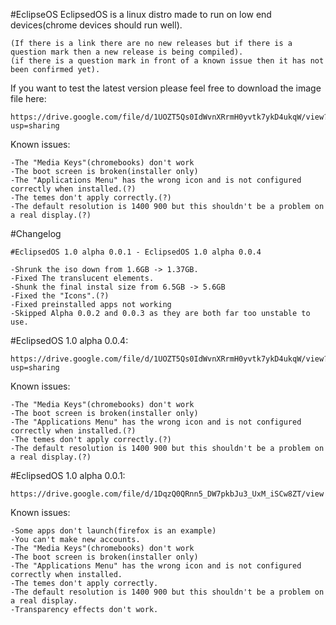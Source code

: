#EclipseOS
EclipsedOS is a linux distro made to run on low end devices(chrome devices should run well).

    (If there is a link there are no new releases but if there is a question mark then a new release is being compiled).
    (if there is a question mark in front of a known issue then it has not been confirmed yet).

If you want to test the latest version please feel free to download the image file here:
    
    https://drive.google.com/file/d/1UOZT5Qs0IdWvnXRrmH0yvtk7ykD4ukqW/view?usp=sharing

Known issues:
  
    -The "Media Keys"(chromebooks) don't work
    -The boot screen is broken(installer only)
    -The "Applications Menu" has the wrong icon and is not configured correctly when installed.(?)
    -The temes don't apply correctly.(?)
    -The default resolution is 1400 900 but this shouldn't be a problem on a real display.(?)

#Changelog
    
    #EclipsedOS 1.0 alpha 0.0.1 - EclipsedOS 1.0 alpha 0.0.4
    
    -Shrunk the iso down from 1.6GB -> 1.37GB.
    -Fixed The translucent elements.
    -Shunk the final instal size from 6.5GB -> 5.6GB
    -Fixed the "Icons".(?)
    -Fixed preinstalled apps not working
    -Skipped Alpha 0.0.2 and 0.0.3 as they are both far too unstable to use.

#EclipsedOS 1.0 alpha 0.0.4:
    
    https://drive.google.com/file/d/1UOZT5Qs0IdWvnXRrmH0yvtk7ykD4ukqW/view?usp=sharing

Known issues:
  
    -The "Media Keys"(chromebooks) don't work
    -The boot screen is broken(installer only)
    -The "Applications Menu" has the wrong icon and is not configured correctly when installed.(?)
    -The temes don't apply correctly.(?)
    -The default resolution is 1400 900 but this shouldn't be a problem on a real display.(?)

#EclipsedOS 1.0 alpha 0.0.1:
    
    https://drive.google.com/file/d/1DqzQ0QRnn5_DW7pkbJu3_UxM_iSCw8ZT/view

Known issues:

    -Some apps don't launch(firefox is an example)
    -You can't make new accounts.
    -The "Media Keys"(chromebooks) don't work
    -The boot screen is broken(installer only)
    -The "Applications Menu" has the wrong icon and is not configured correctly when installed.
    -The temes don't apply correctly.
    -The default resolution is 1400 900 but this shouldn't be a problem on a real display.
    -Transparency effects don't work.
    
